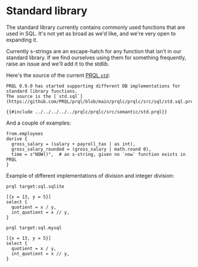 # Standard library

The standard library currently contains commonly used functions that are used in
SQL. It's not yet as broad as we'd like, and we're very open to expanding it.

Currently s-strings are an escape-hatch for any function that isn't in our
standard library. If we find ourselves using them for something frequently,
raise an issue and we'll add it to the stdlib.

Here's the source of the current
[PRQL `std`](https://github.com/PRQL/prql/blob/main/prqlc/prqlc/src/semantic/std.prql):

```admonish note
PRQL 0.9.0 has started supporting different DB implementations for standard library functions.
The source is the [`std.sql`](https://github.com/PRQL/prql/blob/main/prqlc/prqlc/src/sql/std.sql.prql).
```

```prql no-eval
{{#include ../../../../../prqlc/prqlc/src/semantic/std.prql}}
```

And a couple of examples:

```prql
from.employees
derive {
  gross_salary = (salary + payroll_tax | as int),
  gross_salary_rounded = (gross_salary | math.round 0),
  time = s"NOW()",  # an s-string, given no `now` function exists in PRQL
}
```

Example of different implementations of division and integer division:

```prql
prql target:sql.sqlite

[{x = 13, y = 5}]
select {
  quotient = x / y,
  int_quotient = x // y,
}
```

```prql
prql target:sql.mysql

[{x = 13, y = 5}]
select {
  quotient = x / y,
  int_quotient = x // y,
}
```
